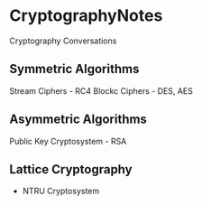 # CryptographyNotes
Cryptography Conversations

## Symmetric Algorithms
Stream Ciphers - RC4
Blockc Ciphers - DES, AES

## Asymmetric Algorithms
Public Key Cryptosystem - RSA

## Lattice Cryptography
- NTRU Cryptosystem



